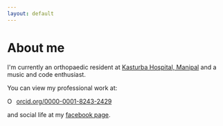 ```yaml
---
layout: default
---
```


# About me

I'm currently an orthopaedic resident at [Kasturba Hospital, Manipal](https://www.google.co.in/search?q=kasturba+hospital+manipal&oq=kasturba+hospital) and a music and code enthusiast.

You can view my professional work at:

<div itemscope itemtype="https://schema.org/Person"><a itemprop="sameAs" content="https://orcid.org/0000-0001-8243-2429" href="https://orcid.org/0000-0001-8243-2429" target="orcid.widget" rel="noopener noreferrer" style="vertical-align:top;"><img src="https://orcid.org/sites/default/files/images/orcid_16x16.png" style="width:1em;margin-right:.5em;" alt="ORCID iD icon">orcid.org/0000-0001-8243-2429</a></div>

and social life at my [facebook page](https://www.facebook.com/drsamuelcherukuri).

